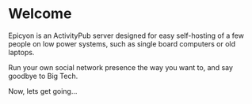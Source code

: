 # Welcome

Epicyon is an ActivityPub server designed for easy self-hosting of a few people on low power systems, such as single board computers or old laptops.

Run your own social network presence the way you want to, and say goodbye to Big Tech.

Now, lets get going...
